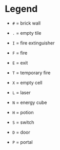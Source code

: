 # Legend
- `#` = brick wall
- `.` = empty tile
- `I` = fire extinguisher
- `F` = fire
- `E` = exit
- `T` = temporary fire
- `X` = empty cell

- `L` = laser
- `N` = energy cube
- `H` = potion
- `S` = switch
- `D` = door
- `P` = portal